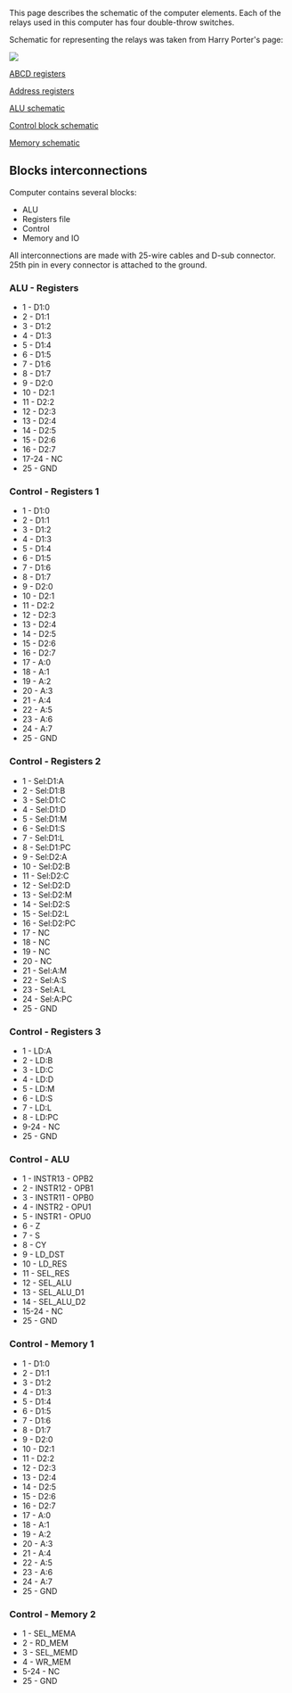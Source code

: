 This page describes the schematic of the computer elements. Each of the relays used in this computer has four double-throw switches.

Schematic for representing the relays was taken from Harry Porter's page:

![](/Schemes/relay.jpg)

[ABCD registers](schematic_regs.md)

[Address registers](schematic_address_reg.md)

[ALU schematic](schematic_alu.md)

[Control block schematic](schematic_control.md)

[Memory schematic](schematic_memory.md)

## Blocks interconnections

Computer contains several blocks:
* ALU
* Registers file
* Control
* Memory and IO

All interconnections are made with 25-wire cables and D-sub connector.
25th pin in every connector is attached to the ground.

### ALU - Registers

* 1 - D1:0
* 2 - D1:1
* 3 - D1:2
* 4 - D1:3
* 5 - D1:4
* 6 - D1:5
* 7 - D1:6
* 8 - D1:7
* 9 - D2:0
* 10 - D2:1
* 11 - D2:2
* 12 - D2:3
* 13 - D2:4
* 14 - D2:5
* 15 - D2:6
* 16 - D2:7
* 17-24 - NC
* 25 - GND

### Control - Registers 1

* 1 - D1:0
* 2 - D1:1
* 3 - D1:2
* 4 - D1:3
* 5 - D1:4
* 6 - D1:5
* 7 - D1:6
* 8 - D1:7
* 9 - D2:0
* 10 - D2:1
* 11 - D2:2
* 12 - D2:3
* 13 - D2:4
* 14 - D2:5
* 15 - D2:6
* 16 - D2:7
* 17 - A:0
* 18 - A:1
* 19 - A:2
* 20 - A:3
* 21 - A:4
* 22 - A:5
* 23 - A:6
* 24 - A:7
* 25 - GND

### Control - Registers 2

* 1 - Sel:D1:A
* 2 - Sel:D1:B
* 3 - Sel:D1:C
* 4 - Sel:D1:D
* 5 - Sel:D1:M
* 6 - Sel:D1:S
* 7 - Sel:D1:L
* 8 - Sel:D1:PC
* 9 - Sel:D2:A
* 10 - Sel:D2:B
* 11 - Sel:D2:C
* 12 - Sel:D2:D
* 13 - Sel:D2:M
* 14 - Sel:D2:S
* 15 - Sel:D2:L
* 16 - Sel:D2:PC
* 17 - NC
* 18 - NC
* 19 - NC
* 20 - NC
* 21 - Sel:A:M
* 22 - Sel:A:S
* 23 - Sel:A:L
* 24 - Sel:A:PC
* 25 - GND

### Control - Registers 3

* 1 - LD:A
* 2 - LD:B
* 3 - LD:C
* 4 - LD:D
* 5 - LD:M
* 6 - LD:S
* 7 - LD:L
* 8 - LD:PC
* 9-24 - NC
* 25 - GND

### Control - ALU

* 1 - INSTR13 - OPB2
* 2 - INSTR12 - OPB1
* 3 - INSTR11 - OPB0
* 4 - INSTR2 - OPU1
* 5 - INSTR1 - OPU0
* 6 - Z
* 7 - S
* 8 - CY
* 9 - LD_DST
* 10 - LD_RES
* 11 - SEL_RES
* 12 - SEL_ALU
* 13 - SEL_ALU_D1
* 14 - SEL_ALU_D2
* 15-24 - NC
* 25 - GND

### Control - Memory 1

* 1 - D1:0
* 2 - D1:1
* 3 - D1:2
* 4 - D1:3
* 5 - D1:4
* 6 - D1:5
* 7 - D1:6
* 8 - D1:7
* 9 - D2:0
* 10 - D2:1
* 11 - D2:2
* 12 - D2:3
* 13 - D2:4
* 14 - D2:5
* 15 - D2:6
* 16 - D2:7
* 17 - A:0
* 18 - A:1
* 19 - A:2
* 20 - A:3
* 21 - A:4
* 22 - A:5
* 23 - A:6
* 24 - A:7
* 25 - GND

### Control - Memory 2

* 1 - SEL_MEMA
* 2 - RD_MEM
* 3 - SEL_MEMD
* 4 - WR_MEM
* 5-24 - NC
* 25 - GND
